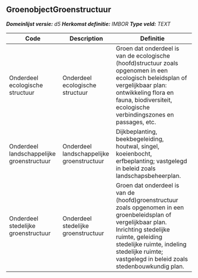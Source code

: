 ﻿## GroenobjectGroenstructuur

*__Domeinlijst versie:__ d5*
*__Herkomst definitie:__ IMBOR*
*__Type veld:__ TEXT*

|__Code__ |__Description__ |__Definitie__	|
|	---	|	---	|   ---	| 
| Onderdeel ecologische structuur | Onderdeel ecologische structuur | Groen dat onderdeel is van de ecologische (hoofd)structuur zoals opgenomen in een ecologisch beleidsplan of vergelijkbaar plan: ontwikkeling flora en fauna, biodiversiteit, ecologische verbindingszones en passages, etc. |
| Onderdeel landschappelijke groenstructuur | Onderdeel landschappelijke groenstructuur | Dijkbeplanting, beekbegeleiding, houtwal, singel, koeienbocht, erfbeplanting; vastgelegd in beleid zoals landschapsbeheerplan. |
| Onderdeel stedelijke groenstructuur | Onderdeel stedelijke groenstructuur | Groen dat onderdeel is van de (hoofd)groenstructuur zoals opgenomen in een groenbeleidsplan of vergelijkbaar plan. Inrichting stedelijke ruimte, geleiding stedelijke ruimte, indeling stedelijke ruimte; vastgelegd in beleid zoals stedenbouwkundig plan. |
